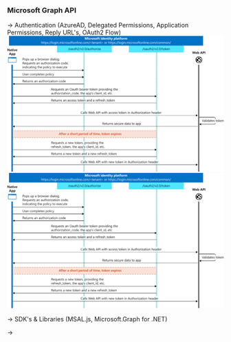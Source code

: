 ### Microsoft Graph API

-> Authentication (AzureAD, Delegated Permissions, Application Permissions, Reply URL's, OAuth2 Flow)
![Alt text](./assets/OAuth2Flow.svg)
<img src="./assets/OAuth2Flow.svg">

-> SDK's & Libraries (MSAL.js, Microsoft.Graph for .NET)

-> 